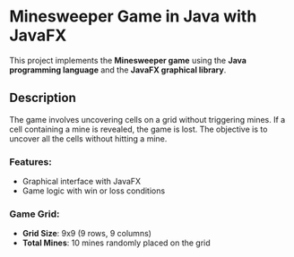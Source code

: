 # Minesweeper Game in Java with JavaFX

This project implements the **Minesweeper game** using the **Java programming language** and the **JavaFX graphical library**.

## Description

The game involves uncovering cells on a grid without triggering mines. If a cell containing a mine is revealed, the game is lost. The objective is to uncover all the cells without hitting a mine.

### Features:
- Graphical interface with JavaFX
- Game logic with win or loss conditions

### Game Grid:
- **Grid Size**: 9x9 (9 rows, 9 columns)
- **Total Mines**: 10 mines randomly placed on the grid
